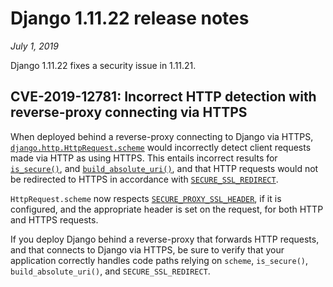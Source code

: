 # Django 1.11.22 release notes

*July 1, 2019*

Django 1.11.22 fixes a security issue in 1.11.21.

## CVE-2019-12781: Incorrect HTTP detection with reverse-proxy connecting via HTTPS

When deployed behind a reverse-proxy connecting to Django via HTTPS,
[`django.http.HttpRequest.scheme`](../ref/request-response.md#django.http.HttpRequest.scheme) would incorrectly detect client
requests made via HTTP as using HTTPS. This entails incorrect results for
[`is_secure()`](../ref/request-response.md#django.http.HttpRequest.is_secure), and
[`build_absolute_uri()`](../ref/request-response.md#django.http.HttpRequest.build_absolute_uri), and that HTTP
requests would not be redirected to HTTPS in accordance with
[`SECURE_SSL_REDIRECT`](../ref/settings.md#std-setting-SECURE_SSL_REDIRECT).

`HttpRequest.scheme` now respects [`SECURE_PROXY_SSL_HEADER`](../ref/settings.md#std-setting-SECURE_PROXY_SSL_HEADER), if it
is configured, and the appropriate header is set on the request, for both HTTP
and HTTPS requests.

If you deploy Django behind a reverse-proxy that forwards HTTP requests, and
that connects to Django via HTTPS, be sure to verify that your application
correctly handles code paths relying on `scheme`, `is_secure()`,
`build_absolute_uri()`, and `SECURE_SSL_REDIRECT`.
